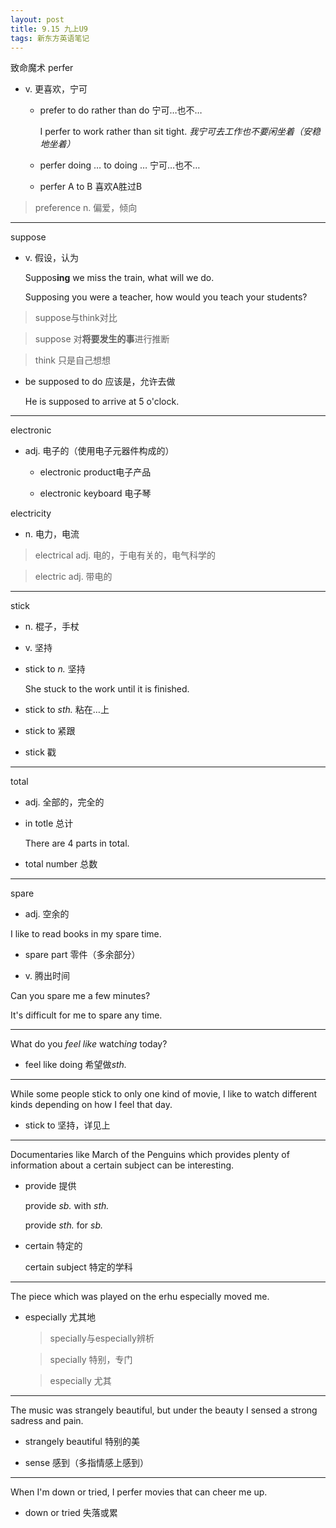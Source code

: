 ```yaml
---
layout: post
title: 9.15 九上U9
tags: 新东方英语笔记
---
```

致命魔术
perfer

- v. 更喜欢，宁可

  - prefer to do rather than do 宁可…也不…

    I perfer to work rather than sit tight. *我宁可去工作也不要闲坐着（安稳地坐着）*

  - perfer doing … to doing … 宁可…也不…

  - perfer A to B 喜欢A胜过B

> preference n. 偏爱，倾向

-------

suppose

- v. 假设，认为

  Suppos**ing** we miss the train, what will we do.

  Supposing you were a teacher, how would you teach your students?

> suppose与think对比

> 

> suppose 对**将要发生的事**进行推断

> 

> think 只是自己想想

- be supposed to do 应该是，允许去做

  He is supposed to arrive at 5 o'clock.

-------

electronic

  - adj. 电子的（使用电子元器件构成的）

    - electronic product电子产品

    - electronic keyboard 电子琴

electricity

  - n. 电力，电流

> electrical adj. 电的，于电有关的，电气科学的

> 

> electric adj. 带电的

> 

-------

stick

- n. 棍子，手杖

- v. 坚持

- stick to *n.* 坚持

  She stuck to the work until it is finished.

- stick to *sth.* 粘在…上

- stick to 紧跟

- stick 戳

-------

total

  - adj. 全部的，完全的

  - in totle 总计

    There are 4 parts in total.

  - total number 总数

-------

spare

  - adj. 空余的

  I like to read books in my spare time.

  - spare part 零件（多余部分）

  - v. 腾出时间

  Can you spare me a few minutes?

  It's difficult for me to spare any time.

-------

What do you *feel like* watch*ing* today?

- feel like doing 希望做*sth.*

-------

While some people stick to only one kind of movie, I like to watch different kinds depending on how I feel that day.

- stick to 坚持，详见上

-------

Documentaries like March of the Penguins which provides plenty of information about a certain subject can be interesting.

- provide 提供

  provide *sb.* with *sth.*

  provide *sth.* for *sb.*

- certain 特定的

  certain subject 特定的学科

-------

The piece which was played on the erhu especially moved me.

- especially 尤其地

  > specially与especially辨析

  > 

  > specially 特别，专门
  
  > 
  
  > especially 尤其

  > 
  
-------

The music was strangely beautiful, but under the beauty I sensed a strong sadress and pain.

- strangely beautiful 特别的美

- sense 感到（多指情感上感到）

-------

When I'm down or tried, I perfer movies that can cheer me up.

- down or tried 失落或累
